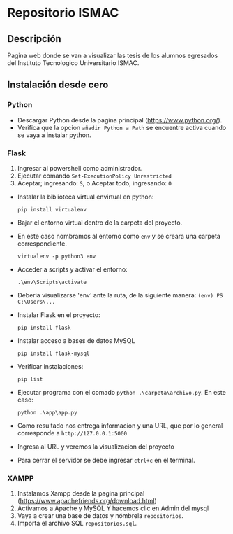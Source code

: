 # Repositorio ISMAC

## Descripción
Pagina web donde se van a visualizar las tesis de los alumnos egresados del Instituto Tecnologico Universitario ISMAC.

## Instalación desde cero

### Python
- Descargar Python desde la pagina principal (https://www.python.org/).
- Verifica que la opcion `añadir Python a Path` se encuentre activa cuando se vaya a instalar python.

### Flask
1. Ingresar al powershell como administrador.
2. Ejecutar comando `Set-ExecutionPolicy Unrestricted`
3. Aceptar; ingresando: `S`, o Aceptar todo, ingresando: `O`
- Instalar la biblioteca virtual envirtual en python:

      pip install virtualenv

- Bajar el entorno virtual dentro de la carpeta del proyecto. 
- En este caso nombramos al entorno como `env` y se creara una carpeta correspondiente.

      virtualenv -p python3 env

- Acceder a scripts y activar el entorno:

      .\env\Scripts\activate

- Deberia visualizarse 'env' ante la ruta, de la siguiente manera: `(env) PS C:\Users\...`

- Instalar Flask en el proyecto:

      pip install flask
      
- Instalar acceso a bases de datos MySQL

      pip install flask-mysql

- Verificar instalaciones:

      pip list

- Ejecutar programa con el comado `python .\carpeta\archivo.py`. En este caso:

      python .\app\app.py

- Como resultado nos entrega informacion y una URL, que por lo general corresponde a `http://127.0.0.1:5000`
- Ingresa al URL y veremos la visualizacion del proyecto

- Para cerrar el servidor se debe ingresar `ctrl+c` en el terminal.

### XAMPP
1. Instalamos Xampp desde la pagina principal (https://www.apachefriends.org/download.html)
2. Activamos a Apache y MySQL Y hacemos clic en Admin del mysql
4. Vaya a crear una base de datos y nómbrela `repositorios`.
5. Importa el archivo SQL `repositorios.sql`.